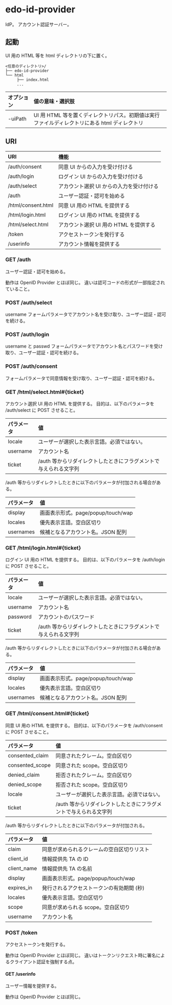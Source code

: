 edo-id-provider
===

IdP。
アカウント認証サーバー。


起動
---

UI 用の HTML 等を html ディレクトリの下に置く。

```
<任意のディレクトリ>/
├── edo-id-provider
└── html
     ├── index.html
     ...
```

|オプション|値の意味・選択肢|
|:--|:--|
|-uiPath|UI 用 HTML 等を置くディレクトリパス。初期値は実行ファイルディレクトリにある html ディレクトリ|


URI
---

|URI|機能|
|:--|:--|
|/auth/consent|同意 UI からの入力を受け付ける|
|/auth/login|ログイン UI からの入力を受け付ける|
|/auth/select|アカウント選択 UI からの入力を受け付ける|
|/auth|ユーザー認証・認可を始める|
|/html/consent.html|同意 UI 用の HTML を提供する|
|/html/login.html|ログイン UI 用の HTML を提供する|
|/html/select.html|アカウント選択 UI 用の HTML を提供する|
|/token|アクセストークンを発行する|
|/userinfo|アカウント情報を提供する|


### GET /auth

ユーザー認証・認可を始める。

動作は OpenID Provider とほぼ同じ。
違いは認可コードの形式が一部指定されていること。


### POST /auth/select

username フォームパラメータでアカウント名を受け取り、ユーザー認証・認可を続ける。


### POST /auth/login

username と passwd フォームパラメータでアカウント名とパスワードを受け取り、ユーザー認証・認可を続ける。


### POST /auth/consent

フォームパラメータで同意情報を受け取り、ユーザー認証・認可を続ける。


### GET /html/select.html#{ticket}

アカウント選択 UI 用の HTML を提供する。
目的は、以下のパラメータを /auth/select に POST させること。

|パラメータ|値|
|:--|:--|
|locale|ユーザーが選択した表示言語。必須ではない。|
|username|アカウント名|
|ticket|/auth 等からリダイレクトしたときにフラグメントで与えられる文字列|

/auth 等からリダイレクトしたときに以下のパラメータが付加される場合がある。

|パラメータ|値|
|:--|:--|
|display|画面表示形式。page/popup/touch/wap|
|locales|優先表示言語。空白区切り|
|usernames|候補となるアカウント名。JSON 配列|


### GET /html/login.html#{ticket}

ログイン UI 用の HTML を提供する。
目的は、以下のパラメータを /auth/login に POST させること。

|パラメータ|値|
|:--|:--|
|locale|ユーザーが選択した表示言語。必須ではない。|
|username|アカウント名|
|password|アカウントのパスワード|
|ticket|/auth 等からリダイレクトしたときにフラグメントで与えられる文字列|

/auth 等からリダイレクトしたときに以下のパラメータが付加される場合がある。

|パラメータ|値|
|:--|:--|
|display|画面表示形式。page/popup/touch/wap|
|locales|優先表示言語。空白区切り|
|usernames|候補となるアカウント名。JSON 配列|


### GET /html/consent.html#{ticket}

同意 UI 用の HTML を提供する。
目的は、以下のパラメータを /auth/consent に POST させること。

|パラメータ|値|
|:--|:--|
|consented_claim|同意されたクレーム。空白区切り|
|consented_scope|同意された scope。空白区切り|
|denied_claim|拒否されたクレーム。空白区切り|
|denied_scope|拒否された scope。空白区切り|
|locale|ユーザーが選択した表示言語。必須ではない。|
|ticket|/auth 等からリダイレクトしたときにフラグメントで与えられる文字列|

/auth 等からリダイレクトしたときに以下のパラメータが付加される。

|パラメータ|値|
|:--|:--|
|claim|同意が求められるクレームの空白区切りリスト|
|client_id|情報提供先 TA の ID|
|client_name|情報提供先 TA の名前|
|display|画面表示形式。page/popup/touch/wap|
|expires_in|発行されるアクセストークンの有効期間 (秒)|
|locales|優先表示言語。空白区切り|
|scope|同意が求められる scope。空白区切り|
|username|アカウント名|


### POST /token

アクセストークンを発行する。

動作は OpenID Provider とほぼ同じ。
違いはトークンリクエスト時に署名によるクライアント認証を強制する点。


#### GET /userinfo

ユーザー情報を提供する。

動作は OpenID Provider とほぼ同じ。
